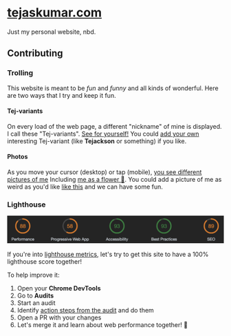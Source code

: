 # [tejaskumar.com](https://tejaskumar.com)

Just my personal website, nbd.

## Contributing

### Trolling

This website is meant to be _fun_ and _funny_ and all kinds of wonderful. Here are two ways that I try and keep it fun.

#### Tej-variants

On every load of the web page, a different "nickname" of mine is displayed. I call these "Tej-variants".
[See for yourself!](https://tejaskumar.com) You could
[add your own](https://github.com/TejasQ/tejaskumar.com/edit/main/util/tej-variants.ts) interesting Tej-variant (like
**Tejackson** or something) if you like.

#### Photos

As you move your cursor (desktop) or tap (mobile), [you see different pictures of me](https://tejaskumar.com) Including
[me as a flower 🌷](https://github.com/TejasQ/tejaskumar.com/blob/main/public/tejass/13.png). You could add a picture
of me as weird as you'd like [like this](https://github.com/TejasQ/tejaskumar.com/pull/2/files) and we can have some
fun.

### Lighthouse

![Current Lighthouse Status](https://raw.githubusercontent.com/TejasQ/tejaskumar.com/main/img/audit.png)

If you're into [lighthouse metrics](https://developers.google.com/web/tools/lighthouse/), let's try to get this site to
have a 100% lighthouse score together!

To help improve it:

1. Open your **Chrome DevTools**
1. Go to **Audits**
1. Start an audit
1. Identify
   [action steps from the audit](https://raw.githubusercontent.com/TejasQ/tejaskumar.com/main/img/audit-2.png) and do
   them
1. Open a PR with your changes
1. Let's merge it and learn about web performance together! 🚀
